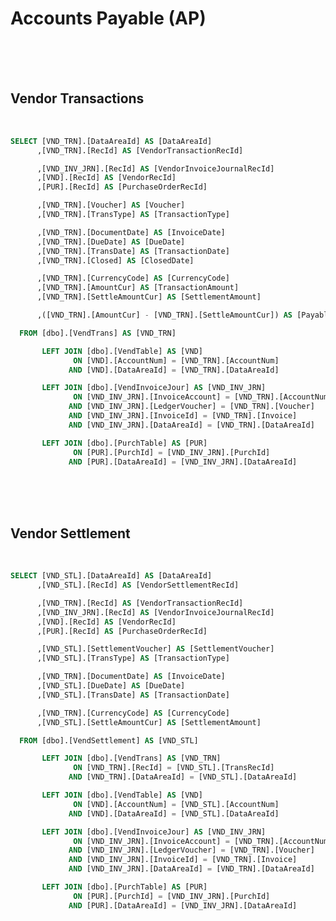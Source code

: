 <!---------------------->
<!--- Page / Section --->
<!---------------------->

# Accounts Payable (AP)

<br />
<br />
<br />

<!---------------------->
<!--- Page / Section --->
<!---------------------->



<div style="page-break-after: always"> 



<!---------------------->
<!--- Page / Section --->
<!---------------------->

## Vendor Transactions
   
<br />

``` SQL
SELECT [VND_TRN].[DataAreaId] AS [DataAreaId]
      ,[VND_TRN].[RecId] AS [VendorTransactionRecId]

      ,[VND_INV_JRN].[RecId] AS [VendorInvoiceJournalRecId]
      ,[VND].[RecId] AS [VendorRecId]
      ,[PUR].[RecId] AS [PurchaseOrderRecId]

      ,[VND_TRN].[Voucher] AS [Voucher]
      ,[VND_TRN].[TransType] AS [TransactionType]

      ,[VND_TRN].[DocumentDate] AS [InvoiceDate]
      ,[VND_TRN].[DueDate] AS [DueDate]
      ,[VND_TRN].[TransDate] AS [TransactionDate]
      ,[VND_TRN].[Closed] AS [ClosedDate]

      ,[VND_TRN].[CurrencyCode] AS [CurrencyCode]
      ,[VND_TRN].[AmountCur] AS [TransactionAmount]
      ,[VND_TRN].[SettleAmountCur] AS [SettlementAmount]

      ,([VND_TRN].[AmountCur] - [VND_TRN].[SettleAmountCur]) AS [PayableAmount]

  FROM [dbo].[VendTrans] AS [VND_TRN]

       LEFT JOIN [dbo].[VendTable] AS [VND]
              ON [VND].[AccountNum] = [VND_TRN].[AccountNum]
             AND [VND].[DataAreaId] = [VND_TRN].[DataAreaId]

       LEFT JOIN [dbo].[VendInvoiceJour] AS [VND_INV_JRN]
              ON [VND_INV_JRN].[InvoiceAccount] = [VND_TRN].[AccountNum]
             AND [VND_INV_JRN].[LedgerVoucher] = [VND_TRN].[Voucher]
             AND [VND_INV_JRN].[InvoiceId] = [VND_TRN].[Invoice]
             AND [VND_INV_JRN].[DataAreaId] = [VND_TRN].[DataAreaId]

       LEFT JOIN [dbo].[PurchTable] AS [PUR]
              ON [PUR].[PurchId] = [VND_INV_JRN].[PurchId]
             AND [PUR].[DataAreaId] = [VND_INV_JRN].[DataAreaId]
```

<br />
<br />
<br />

<!---------------------->
<!--- Page / Section --->
<!---------------------->



<div style="page-break-after: always"> 



<!---------------------->
<!--- Page / Section --->
<!---------------------->

## Vendor Settlement
   
<br />

``` SQL
SELECT [VND_STL].[DataAreaId] AS [DataAreaId]
      ,[VND_STL].[RecId] AS [VendorSettlementRecId]

      ,[VND_TRN].[RecId] AS [VendorTransactionRecId]
      ,[VND_INV_JRN].[RecId] AS [VendorInvoiceJournalRecId]
      ,[VND].[RecId] AS [VendorRecId]
      ,[PUR].[RecId] AS [PurchaseOrderRecId]

      ,[VND_STL].[SettlementVoucher] AS [SettlementVoucher]
      ,[VND_STL].[TransType] AS [TransactionType]

      ,[VND_TRN].[DocumentDate] AS [InvoiceDate]
      ,[VND_STL].[DueDate] AS [DueDate]
      ,[VND_STL].[TransDate] AS [TransactionDate]

      ,[VND_TRN].[CurrencyCode] AS [CurrencyCode]
      ,[VND_STL].[SettleAmountCur] AS [SettlementAmount]

  FROM [dbo].[VendSettlement] AS [VND_STL]

       LEFT JOIN [dbo].[VendTrans] AS [VND_TRN]
              ON [VND_TRN].[RecId] = [VND_STL].[TransRecId]
             AND [VND_TRN].[DataAreaId] = [VND_STL].[DataAreaId]

       LEFT JOIN [dbo].[VendTable] AS [VND]
              ON [VND].[AccountNum] = [VND_STL].[AccountNum]
             AND [VND].[DataAreaId] = [VND_STL].[DataAreaId]

       LEFT JOIN [dbo].[VendInvoiceJour] AS [VND_INV_JRN]
              ON [VND_INV_JRN].[InvoiceAccount] = [VND_TRN].[AccountNum]
             AND [VND_INV_JRN].[LedgerVoucher] = [VND_TRN].[Voucher]
             AND [VND_INV_JRN].[InvoiceId] = [VND_TRN].[Invoice]
             AND [VND_INV_JRN].[DataAreaId] = [VND_TRN].[DataAreaId]

       LEFT JOIN [dbo].[PurchTable] AS [PUR]
              ON [PUR].[PurchId] = [VND_INV_JRN].[PurchId]
             AND [PUR].[DataAreaId] = [VND_INV_JRN].[DataAreaId]
```

<br />
<br />
<br />

<!---------------------->
<!--- Page / Section --->
<!---------------------->
